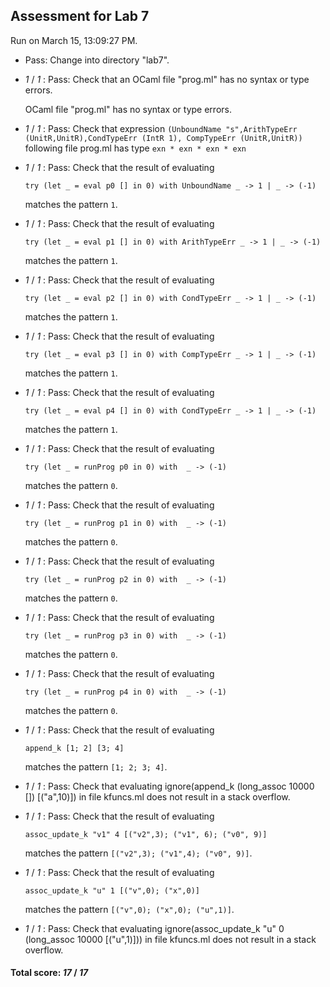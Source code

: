 ## Assessment for Lab 7

Run on March 15, 13:09:27 PM.

+ Pass: Change into directory "lab7".

+  _1_ / _1_ : Pass: Check that an OCaml file "prog.ml" has no syntax or type errors.

    OCaml file "prog.ml" has no syntax or type errors.



+  _1_ / _1_ : Pass: Check that expression `(UnboundName "s",ArithTypeErr (UnitR,UnitR),CondTypeErr (IntR 1), CompTypeErr (UnitR,UnitR))` following file prog.ml has type `exn * exn * exn * exn`

+  _1_ / _1_ : Pass: 
Check that the result of evaluating
   ```
   try (let _ = eval p0 [] in 0) with UnboundName _ -> 1 | _ -> (-1)
   ```
   matches the pattern `1`.

   




+  _1_ / _1_ : Pass: 
Check that the result of evaluating
   ```
   try (let _ = eval p1 [] in 0) with ArithTypeErr _ -> 1 | _ -> (-1)
   ```
   matches the pattern `1`.

   




+  _1_ / _1_ : Pass: 
Check that the result of evaluating
   ```
   try (let _ = eval p2 [] in 0) with CondTypeErr _ -> 1 | _ -> (-1)
   ```
   matches the pattern `1`.

   




+  _1_ / _1_ : Pass: 
Check that the result of evaluating
   ```
   try (let _ = eval p3 [] in 0) with CompTypeErr _ -> 1 | _ -> (-1)
   ```
   matches the pattern `1`.

   




+  _1_ / _1_ : Pass: 
Check that the result of evaluating
   ```
   try (let _ = eval p4 [] in 0) with CondTypeErr _ -> 1 | _ -> (-1)
   ```
   matches the pattern `1`.

   




+  _1_ / _1_ : Pass: 
Check that the result of evaluating
   ```
   try (let _ = runProg p0 in 0) with  _ -> (-1)
   ```
   matches the pattern `0`.

   




+  _1_ / _1_ : Pass: 
Check that the result of evaluating
   ```
   try (let _ = runProg p1 in 0) with  _ -> (-1)
   ```
   matches the pattern `0`.

   




+  _1_ / _1_ : Pass: 
Check that the result of evaluating
   ```
   try (let _ = runProg p2 in 0) with  _ -> (-1)
   ```
   matches the pattern `0`.

   




+  _1_ / _1_ : Pass: 
Check that the result of evaluating
   ```
   try (let _ = runProg p3 in 0) with  _ -> (-1)
   ```
   matches the pattern `0`.

   




+  _1_ / _1_ : Pass: 
Check that the result of evaluating
   ```
   try (let _ = runProg p4 in 0) with  _ -> (-1)
   ```
   matches the pattern `0`.

   




+  _1_ / _1_ : Pass: 
Check that the result of evaluating
   ```
   append_k [1; 2] [3; 4]
   ```
   matches the pattern `[1; 2; 3; 4]`.

   




+  _1_ / _1_ : Pass: Check that evaluating ignore(append_k (long_assoc 10000 []) [("a",10)]) in file kfuncs.ml does not result in a stack overflow.

+  _1_ / _1_ : Pass: 
Check that the result of evaluating
   ```
   assoc_update_k "v1" 4 [("v2",3); ("v1", 6); ("v0", 9)]
   ```
   matches the pattern `[("v2",3); ("v1",4); ("v0", 9)]`.

   




+  _1_ / _1_ : Pass: 
Check that the result of evaluating
   ```
   assoc_update_k "u" 1 [("v",0); ("x",0)]
   ```
   matches the pattern `[("v",0); ("x",0); ("u",1)]`.

   




+  _1_ / _1_ : Pass: Check that evaluating ignore(assoc_update_k "u" 0 (long_assoc 10000 [("u",1)])) in file kfuncs.ml does not result in a stack overflow.

#### Total score: _17_ / _17_

